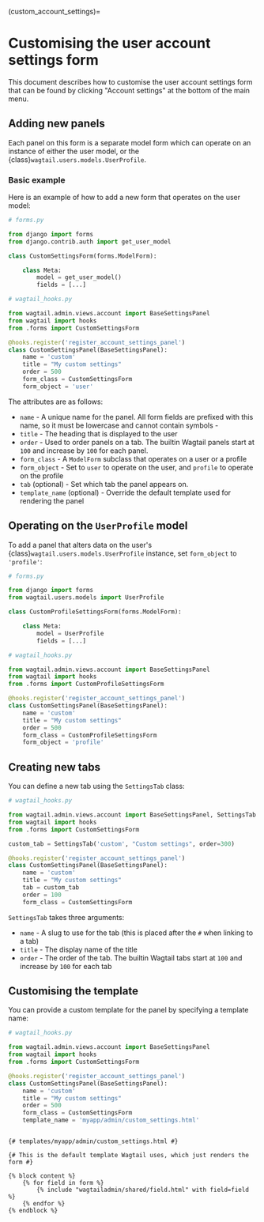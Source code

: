 (custom_account_settings)=

# Customising the user account settings form

This document describes how to customise the user account settings form that can be found by clicking "Account settings"
at the bottom of the main menu.

## Adding new panels

Each panel on this form is a separate model form which can operate on an instance of either the user model, or the {class}`wagtail.users.models.UserProfile`.

### Basic example

Here is an example of how to add a new form that operates on the user model:

```python
# forms.py

from django import forms
from django.contrib.auth import get_user_model

class CustomSettingsForm(forms.ModelForm):

    class Meta:
        model = get_user_model()
        fields = [...]
```

```python
# wagtail_hooks.py

from wagtail.admin.views.account import BaseSettingsPanel
from wagtail import hooks
from .forms import CustomSettingsForm

@hooks.register('register_account_settings_panel')
class CustomSettingsPanel(BaseSettingsPanel):
    name = 'custom'
    title = "My custom settings"
    order = 500
    form_class = CustomSettingsForm
    form_object = 'user'
```

The attributes are as follows:

-   `name` - A unique name for the panel. All form fields are prefixed with this name, so it must be lowercase and cannot contain symbols -
-   `title` - The heading that is displayed to the user
-   `order` - Used to order panels on a tab. The builtin Wagtail panels start at `100` and increase by `100` for each panel.
-   `form_class` - A `ModelForm` subclass that operates on a user or a profile
-   `form_object` - Set to `user` to operate on the user, and `profile` to operate on the profile
-   `tab` (optional) - Set which tab the panel appears on.
-   `template_name` (optional) - Override the default template used for rendering the panel

## Operating on the `UserProfile` model

To add a panel that alters data on the user's {class}`wagtail.users.models.UserProfile` instance, set `form_object` to `'profile'`:

```python
# forms.py

from django import forms
from wagtail.users.models import UserProfile

class CustomProfileSettingsForm(forms.ModelForm):

    class Meta:
        model = UserProfile
        fields = [...]
```

```python
# wagtail_hooks.py

from wagtail.admin.views.account import BaseSettingsPanel
from wagtail import hooks
from .forms import CustomProfileSettingsForm

@hooks.register('register_account_settings_panel')
class CustomSettingsPanel(BaseSettingsPanel):
    name = 'custom'
    title = "My custom settings"
    order = 500
    form_class = CustomProfileSettingsForm
    form_object = 'profile'
```

## Creating new tabs

You can define a new tab using the `SettingsTab` class:

```python
# wagtail_hooks.py

from wagtail.admin.views.account import BaseSettingsPanel, SettingsTab
from wagtail import hooks
from .forms import CustomSettingsForm

custom_tab = SettingsTab('custom', "Custom settings", order=300)

@hooks.register('register_account_settings_panel')
class CustomSettingsPanel(BaseSettingsPanel):
    name = 'custom'
    title = "My custom settings"
    tab = custom_tab
    order = 100
    form_class = CustomSettingsForm
```

`SettingsTab` takes three arguments:

-   `name` - A slug to use for the tab (this is placed after the `#` when linking to a tab)
-   `title` - The display name of the title
-   `order` - The order of the tab. The builtin Wagtail tabs start at `100` and increase by `100` for each tab

## Customising the template

You can provide a custom template for the panel by specifying a template name:

```python
# wagtail_hooks.py

from wagtail.admin.views.account import BaseSettingsPanel
from wagtail import hooks
from .forms import CustomSettingsForm

@hooks.register('register_account_settings_panel')
class CustomSettingsPanel(BaseSettingsPanel):
    name = 'custom'
    title = "My custom settings"
    order = 500
    form_class = CustomSettingsForm
    template_name = 'myapp/admin/custom_settings.html'
```

```html+django

{# templates/myapp/admin/custom_settings.html #}

{# This is the default template Wagtail uses, which just renders the form #}

{% block content %}
    {% for field in form %}
        {% include "wagtailadmin/shared/field.html" with field=field %}
    {% endfor %}
{% endblock %}
```
